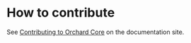 # How to contribute

See [Contributing to Orchard Core](https://docs.orchardcore.net/en/latest/contributing/) on the documentation site.
